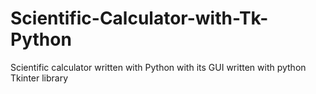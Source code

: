# Scientific-Calculator-with-Tk-Python
Scientific calculator written with Python with its GUI written with python Tkinter library
